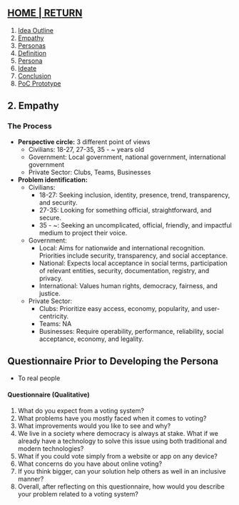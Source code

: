 ## [HOME | RETURN](https://github.com/plexoio/musa/blob/main/documentation/readme/design-thinking/design-thinking.md)
1. [Idea Outline](https://github.com/plexoio/musa/blob/main/documentation/readme/design-thinking/idea-outline.md)
2. [Empathy](https://github.com/plexoio/musa/blob/main/documentation/readme/design-thinking/the-process.md)
3. [Personas](https://github.com/plexoio/musa/blob/main/documentation/readme/design-thinking/personas.md)
4. [Definition](https://github.com/plexoio/musa/blob/main/documentation/readme/design-thinking/define.md)
5. [Persona](https://github.com/plexoio/musa/blob/main/documentation/readme/design-thinking/persona.md)
6. [Ideate](https://github.com/plexoio/musa/blob/main/documentation/readme/design-thinking/ideate.md)
7. [Conclusion](https://github.com/plexoio/musa/blob/main/documentation/readme/design-thinking/conclusion.md)
8. [PoC Prototype](https://github.com/plexoio/musa/blob/main/documentation/readme/design-thinking/prototype.md)
## 2. Empathy
### The Process
- **Perspective circle:** 3 different point of views
    - Civilians: 18-27, 27-35, 35 - ~ years old
    - Government: Local government, national government, international government
    - Private Sector: Clubs, Teams, Businesses
- **Problem identification:**
    - Civilians:
        - 18-27: Seeking inclusion, identity, presence, trend, transparency, and security.
        - 27-35: Looking for something official, straightforward, and secure.
        - 35 - ~: Seeking an uncomplicated, official, friendly, and impactful medium to project their voice.
    - Government:
        - Local: Aims for nationwide and international recognition. Priorities include security, transparency, and social acceptance.
        - National: Expects local acceptance in social terms, participation of relevant entities, security, documentation, registry, and privacy. 
        - International: Values human rights, democracy, fairness, and justice.
    - Private Sector:
        - Clubs: Prioritize easy access, economy, popularity, and user-centricity.
        - Teams: NA
        - Businesses: Require operability, performance, reliability, social acceptance, economy, and legality.

## Questionnaire Prior to Developing the Persona
- To real people
#### Questionnaire (Qualitative)
1. What do you expect from a voting system?
2. What problems have you mostly faced when it comes to voting?
3. What improvements would you like to see and why?
4. We live in a society where democracy is always at stake. What if we already have a technology to solve this issue using both traditional and modern technologies?
5. What if you could vote simply from a website or app on any device?
6. What concerns do you have about online voting?
7. If you think bigger, can your solution help others as well in an inclusive manner?
8. Overall, after reflecting on this questionnaire, how would you describe your problem related to a voting system?